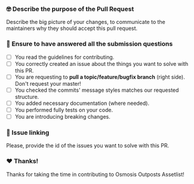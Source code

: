 ### :nerd_face: Describe the purpose of the Pull Request

Describe the big picture of your changes, to communicate to the maintainers why they should accept this pull request.

### :rotating_light: Ensure to have answered all the submission questions

- [ ] You read the guidelines for contributing.
- [ ] You correctly created an issue about the things you want to solve with this PR.
- [ ] You are requesting to **pull a topic/feature/bugfix branch** (right side). Don't request your master!
- [ ] You checked the commits' message styles matches our requested structure.
- [ ] You added necessary documentation (where needed).
- [ ] You performed fully tests on your code.
- [ ] You are introducing breaking changes.

### :link: Issue linking

Please, provide the id of the issues you want to solve with this PR.

### :heart: Thanks!

Thanks for taking the time in contributing to Osmosis Outposts Assetlist!
